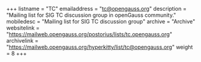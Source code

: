 +++
listname = "TC"
emailaddress = "tc@opengauss.org"
description = "Mailing list for SIG TC discussion group in openGauss community."
mobiledesc = "Mailing list for SIG TC discussion group"
archive = "Archive"
websitelink = "https://mailweb.opengauss.org/postorius/lists/tc.opengauss.org"
archivelink = "https://mailweb.opengauss.org/hyperkitty/list/tc@opengauss.org"
weight =  8
+++